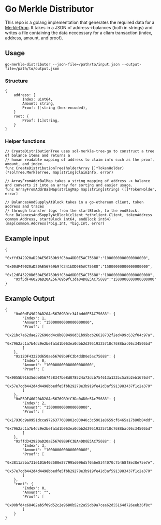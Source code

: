 # Go Merkle Distributor

This repo is a golang implementation that generates the required data for a [MerkleDrop](https://github.com/Uniswap/merkle-distributor/blob/master/contracts/MerkleDistributor.sol). It takes in a JSON of address->balances (both in strings) and writes a file containing the data neccessary for a cliam transaction (index, address, amount, and proof).

## Usage
```
go-merkle-distributor --json-file=/path/to/input.json --output-file=/path/to/output.json
```

### Structure
```
{
    address: {
        Index: uint64,
        Amount: string,
        Proof: []string (hex-encoded),
    }
    root: {
        Proof: [1]string,
    }
}
```

### Helper functions
```
// CreateDistributionTree uses sol-merkle-tree-go to construct a tree of balance items and returns a 
// human readable mapping of address to claim info such as the proof, amount, and index. 
func CreateDistributionTree(holderArray []*TokenHolder) (*solTree.MerkleTree, map[string]ClaimInfo, error)

// ArrayFromAddrBalMap takes a string mapping of address -> balance and converts it into an array for sorting and easier usage. 
func ArrayFromAddrBalMap(stringMap map[string]string) ([]*TokenHolder, error)

// BalancesAndSupplyAtBlock takes in a go-ethereum client, token address and traces 
// through transfer logs from the startBlock, to the endBlock.
func BalancesAndSupplyAtBlock(client *ethclient.Client, tokenAddress common.Address, startBlock int64, endBlock int64) (map[common.Address]*big.Int, *big.Int, error)
```



## Example input
```
{
    "0xffd342920aD20AE56769b9fC3ba4DD0E5AC75688":"1000000000000000000",
    "0x00dF49020aD20AE56769b9fC341bDD0E5AC75688":"15000000000000000000",
    "0x12dF43220D650AE56769b9fC3b4dDD0E5AC75688":"100000000000000000000",
    "0xf5dF46020aD20AE56769b9fC3da04D0E5AC75688":"1500000000000000000"
}
```


## Example Output
```
{
    "0x00dF49020AD20Ae56769B9fc341bdd0E5AC75688": {
        "Index": 1,
        "Amount": "15000000000000000000",
        "Proof": [
            "0x21bc7a62dae272690dd4c8b808490d31b99bcb26628732f2ed499c632f04c97a",
            "0x7962ac1a7b4dc9e2befa1d1b063ea0dbb2d29519325718c7688bac06c34505bd"
        ]
    },
    "0x12DF43220d650ae56769b9FC3b4ddD0e5ac75688": {
        "Index": 0,
        "Amount": "100000000000000000000",
        "Proof": [
            "0x9055b91635dde0567458347be8d078524a72dcb754613a122bc5a8b2eb1676d4",
            "0x57e7cdb442d4d4498bbedfe5fbb29278e3b919fe42d3af5913983437f1c2a370"
        ]
    },
    "0xF5DF46020AD20Ae56769B9fC3Da04D0e5Ac75688": {
        "Index": 2,
        "Amount": "1500000000000000000",
        "Proof": [
            "0x17936c9a0951dcca9726377608802c03040c3c5901e0659cf6465a17b80b04dd",
            "0x7962ac1a7b4dc9e2befa1d1b063ea0dbb2d29519325718c7688bac06c34505bd"
        ]
    },
    "0xffd342920aD20aE56769B9FC3BA4DD0E5AC75688": {
        "Index": 3,
        "Amount": "1000000000000000000",
        "Proof": [
            "0x3811a5ba731e1016403500e277995d096d5f0a6e8344070c7b468f8e38e75e7e",
            "0x57e7cdb442d4d4498bbedfe5fbb29278e3b919fe42d3af5913983437f1c2a370"
        ]
    },
    "root": {
        "Index": 0,
        "Amount": "",
        "Proof": [
            "0x00bfd4c68462ab5f09d52c2e9680b52c2a55db9a7cea62d55164d726eeb36f8c"
        ]
    }
}
```